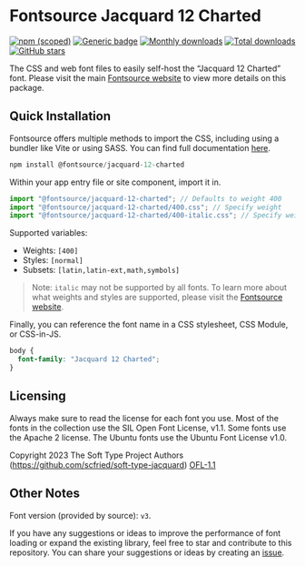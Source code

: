 # Fontsource Jacquard 12 Charted

[![npm (scoped)](https://img.shields.io/npm/v/@fontsource/jacquard-12-charted?color=brightgreen)](https://www.npmjs.com/package/@fontsource/jacquard-12-charted) [![Generic badge](https://img.shields.io/badge/fontsource-passing-brightgreen)](https://github.com/fontsource/fontsource) [![Monthly downloads](https://badgen.net/npm/dm/@fontsource/jacquard-12-charted)](https://github.com/fontsource/fontsource) [![Total downloads](https://badgen.net/npm/dt/@fontsource/jacquard-12-charted)](https://github.com/fontsource/fontsource) [![GitHub stars](https://img.shields.io/github/stars/fontsource/fontsource.svg?style=social&label=Star)](https://github.com/fontsource/fontsource/stargazers)

The CSS and web font files to easily self-host the “Jacquard 12 Charted” font. Please visit the main [Fontsource website](https://fontsource.org/fonts/jacquard-12-charted) to view more details on this package.

## Quick Installation

Fontsource offers multiple methods to import the CSS, including using a bundler like Vite or using SASS. You can find full documentation [here](https://fontsource.org/docs/getting-started/introduction).

```javascript
npm install @fontsource/jacquard-12-charted
```

Within your app entry file or site component, import it in.

```javascript
import "@fontsource/jacquard-12-charted"; // Defaults to weight 400
import "@fontsource/jacquard-12-charted/400.css"; // Specify weight
import "@fontsource/jacquard-12-charted/400-italic.css"; // Specify weight and style
```

Supported variables:
- Weights: `[400]`
- Styles: `[normal]`
- Subsets: `[latin,latin-ext,math,symbols]`

> Note: `italic` may not be supported by all fonts. To learn more about what weights and styles are supported, please visit the [Fontsource website](https://fontsource.org/fonts/jacquard-12-charted).

Finally, you can reference the font name in a CSS stylesheet, CSS Module, or CSS-in-JS.

```css
body {
  font-family: "Jacquard 12 Charted";
}
```

## Licensing
Always make sure to read the license for each font you use. Most of the fonts in the collection use the SIL Open Font License, v1.1. Some fonts use the Apache 2 license. The Ubuntu fonts use the Ubuntu Font License v1.0.

Copyright 2023 The Soft Type Project Authors (https://github.com/scfried/soft-type-jacquard)
[OFL-1.1](https://openfontlicense.org)

## Other Notes
Font version (provided by source): `v3`.

If you have any suggestions or ideas to improve the performance of font loading or expand the existing library, feel free to star and contribute to this repository. You can share your suggestions or ideas by creating an [issue](https://github.com/fontsource/fontsource/issues).